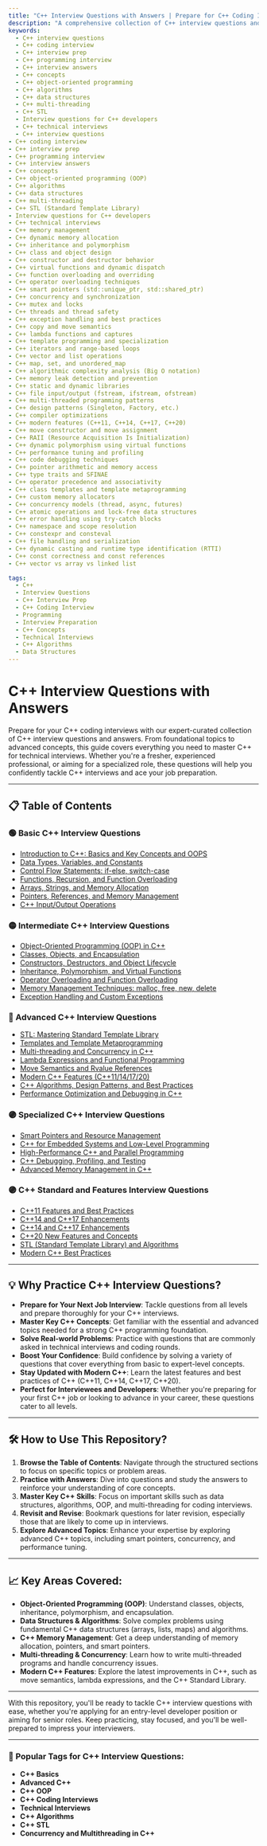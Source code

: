 ```yaml
---
title: "C++ Interview Questions with Answers | Prepare for C++ Coding Interviews"
description: "A comprehensive collection of C++ interview questions and answers covering all topics from basics to advanced concepts. Perfect for freshers, experienced professionals, and interview preparation."
keywords:
  - C++ interview questions
  - C++ coding interview
  - C++ interview prep
  - C++ programming interview
  - C++ interview answers
  - C++ concepts
  - C++ object-oriented programming
  - C++ algorithms
  - C++ data structures
  - C++ multi-threading
  - C++ STL
  - Interview questions for C++ developers
  - C++ technical interviews
  - C++ interview questions
- C++ coding interview
- C++ interview prep
- C++ programming interview
- C++ interview answers
- C++ concepts
- C++ object-oriented programming (OOP)
- C++ algorithms
- C++ data structures
- C++ multi-threading
- C++ STL (Standard Template Library)
- Interview questions for C++ developers
- C++ technical interviews
- C++ memory management
- C++ dynamic memory allocation
- C++ inheritance and polymorphism
- C++ class and object design
- C++ constructor and destructor behavior
- C++ virtual functions and dynamic dispatch
- C++ function overloading and overriding
- C++ operator overloading techniques
- C++ smart pointers (std::unique_ptr, std::shared_ptr)
- C++ concurrency and synchronization
- C++ mutex and locks
- C++ threads and thread safety
- C++ exception handling and best practices
- C++ copy and move semantics
- C++ lambda functions and captures
- C++ template programming and specialization
- C++ iterators and range-based loops
- C++ vector and list operations
- C++ map, set, and unordered_map
- C++ algorithmic complexity analysis (Big O notation)
- C++ memory leak detection and prevention
- C++ static and dynamic libraries
- C++ file input/output (fstream, ifstream, ofstream)
- C++ multi-threaded programming patterns
- C++ design patterns (Singleton, Factory, etc.)
- C++ compiler optimizations
- C++ modern features (C++11, C++14, C++17, C++20)
- C++ move constructor and move assignment
- C++ RAII (Resource Acquisition Is Initialization)
- C++ dynamic polymorphism using virtual functions
- C++ performance tuning and profiling
- C++ code debugging techniques
- C++ pointer arithmetic and memory access
- C++ type traits and SFINAE
- C++ operator precedence and associativity
- C++ class templates and template metaprogramming
- C++ custom memory allocators
- C++ concurrency models (thread, async, futures)
- C++ atomic operations and lock-free data structures
- C++ error handling using try-catch blocks
- C++ namespace and scope resolution
- C++ constexpr and consteval
- C++ file handling and serialization
- C++ dynamic casting and runtime type identification (RTTI)
- C++ const correctness and const references
- C++ vector vs array vs linked list

tags:
  - C++
  - Interview Questions
  - C++ Interview Prep
  - C++ Coding Interview
  - Programming
  - Interview Preparation
  - C++ Concepts
  - Technical Interviews
  - C++ Algorithms
  - Data Structures
---
```


# C++ Interview Questions with Answers

Prepare for your C++ coding interviews with our expert-curated collection of C++ interview questions and answers. From foundational topics to advanced concepts, this guide covers everything you need to master C++ for technical interviews. Whether you're a fresher, experienced professional, or aiming for a specialized role, these questions will help you confidently tackle C++ interviews and ace your job preparation.

---

## 📋 Table of Contents

### 🟢 Basic C++ Interview Questions
- [Introduction to C++: Basics and Key Concepts and OOPS](./basic/intro-to-cpp.md)
- [Data Types, Variables, and Constants](./basic/data-types-variables.md)
- [Control Flow Statements: if-else, switch-case](./basic/control-flow.md)
- [Functions, Recursion, and Function Overloading](./basic/functions-recursion.md)
- [Arrays, Strings, and Memory Allocation](./basic/arrays-strings.md)
- [Pointers, References, and Memory Management](./basic/pointers-references.md)
- [C++ Input/Output Operations](./basic/io-operations.md)

### 🟡 Intermediate C++ Interview Questions
- [Object-Oriented Programming (OOP) in C++](./intermediate/oop.md)
- [Classes, Objects, and Encapsulation](./intermediate/classes-objects.md)
- [Constructors, Destructors, and Object Lifecycle](./questions/intermediate/constructors-destructors.md)
- [Inheritance, Polymorphism, and Virtual Functions](./questions/intermediate/inheritance-polymorphism.md)
- [Operator Overloading and Function Overloading](./questions/intermediate/operator-overloading.md)
- [Memory Management Techniques: malloc, free, new, delete](./questions/intermediate/memory-management.md)
- [Exception Handling and Custom Exceptions](./questions/intermediate/exception-handling.md)

### 🔴 Advanced C++ Interview Questions
- [STL: Mastering Standard Template Library](./questions/advanced/stl.md)
- [Templates and Template Metaprogramming](./questions/advanced/templates.md)
- [Multi-threading and Concurrency in C++](./questions/advanced/multi-threading.md)
- [Lambda Expressions and Functional Programming](./questions/advanced/lambda-expressions.md)
- [Move Semantics and Rvalue References](./questions/advanced/move-semantics.md)
- [Modern C++ Features (C++11/14/17/20)](./questions/advanced/modern-cpp-features.md)
- [C++ Algorithms, Design Patterns, and Best Practices](./questions/advanced/algorithms-design-patterns.md)
- [Performance Optimization and Debugging in C++](./questions/advanced/optimization-debugging.md)

### 🟣 Specialized C++ Interview Questions
- [Smart Pointers and Resource Management](./questions/specialized/smart-pointers.md)
- [C++ for Embedded Systems and Low-Level Programming](./questions/specialized/cpp-embedded.md)
- [High-Performance C++ and Parallel Programming](./questions/specialized/high-performance.md)
- [C++ Debugging, Profiling, and Testing](./questions/specialized/debugging-profiling.md)
- [Advanced Memory Management in C++](./questions/specialized/memory-management-detail.md)

### 🟣 C++ Standard and Features Interview Questions
- [C++11 Features and Best Practices](./cpp11/cpp11.md)
- [C++14 and C++17 Enhancements](./cpp14/cpp14.md)
- [C++14 and C++17 Enhancements](.cpp17/cpp17.md)
- [C++20 New Features and Concepts](./cpp20/cpp20.md)
- [STL (Standard Template Library) and Algorithms](./questions/standard/stl-algorithms.md)
- [Modern C++ Best Practices](./questions/standard/modern-cpp.md)

---

## 💡 Why Practice C++ Interview Questions?

- **Prepare for Your Next Job Interview**: Tackle questions from all levels and prepare thoroughly for your C++ interviews.
- **Master Key C++ Concepts**: Get familiar with the essential and advanced topics needed for a strong C++ programming foundation.
- **Solve Real-world Problems**: Practice with questions that are commonly asked in technical interviews and coding rounds.
- **Boost Your Confidence**: Build confidence by solving a variety of questions that cover everything from basic to expert-level concepts.
- **Stay Updated with Modern C++**: Learn the latest features and best practices of C++ (C++11, C++14, C++17, C++20).
- **Perfect for Interviewees and Developers**: Whether you're preparing for your first C++ job or looking to advance in your career, these questions cater to all levels.

---

## 🛠 How to Use This Repository?

1. **Browse the Table of Contents**: Navigate through the structured sections to focus on specific topics or problem areas.
2. **Practice with Answers**: Dive into questions and study the answers to reinforce your understanding of core concepts.
3. **Master Key C++ Skills**: Focus on important skills such as data structures, algorithms, OOP, and multi-threading for coding interviews.
4. **Revisit and Revise**: Bookmark questions for later revision, especially those that are likely to come up in interviews.
5. **Explore Advanced Topics**: Enhance your expertise by exploring advanced C++ topics, including smart pointers, concurrency, and performance tuning.

---

## 📈 Key Areas Covered:

- **Object-Oriented Programming (OOP)**: Understand classes, objects, inheritance, polymorphism, and encapsulation.
- **Data Structures & Algorithms**: Solve complex problems using fundamental C++ data structures (arrays, lists, maps) and algorithms.
- **C++ Memory Management**: Get a deep understanding of memory allocation, pointers, and smart pointers.
- **Multi-threading & Concurrency**: Learn how to write multi-threaded programs and handle concurrency issues.
- **Modern C++ Features**: Explore the latest improvements in C++, such as move semantics, lambda expressions, and the C++ Standard Library.

---

With this repository, you'll be ready to tackle C++ interview questions with ease, whether you're applying for an entry-level developer position or aiming for senior roles. Keep practicing, stay focused, and you'll be well-prepared to impress your interviewers.

---

### 📣 Popular Tags for C++ Interview Questions:
- **C++ Basics**
- **Advanced C++**
- **C++ OOP**
- **C++ Coding Interviews**
- **Technical Interviews**
- **C++ Algorithms**
- **C++ STL**
- **Concurrency and Multithreading in C++**